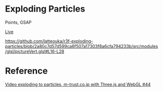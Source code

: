 # Exploding Particles

Points, GSAP

[Live](https://r3f-exploding-particles.vercel.app/)

https://github.com/latteouka/r3f-exploding-particles/blob/2a80c7d57d599ca6f507a17303f8a6cfa794233b/src/modules/glsl/pictureVert.glsl#L16-L28

# Reference

[Video exploding to particles, m-trust.co.jp with Three.js and WebGL #44](https://www.youtube.com/watch?v=3SJIPjlSjtM&ab_channel=YuriArtiukh)
